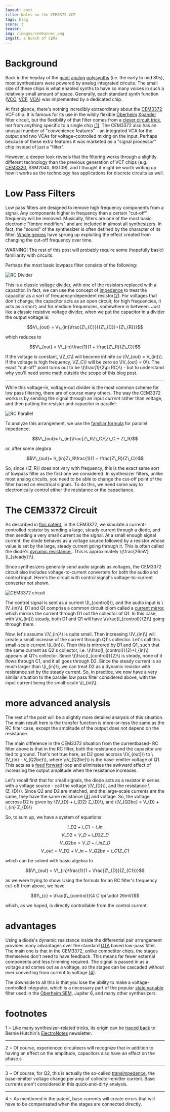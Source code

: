 ```yaml
---
layout: post
title: Notes on the CEM3372 VCF
tags: blog
score: 3
teaser: 
img: /images/cembanner.png
imgalt: a bunch of CEMs
---
```


# Background

Back in the heyday of the [giant](http://www.youtube.com/watch?v=xq4XOVde1Yk) [analog](http://www.youtube.com/watch?v=Yv4EADAHwOA) [polysynths](http://www.youtube.com/watch?v=FfhnF2SZTzE) (i.e. the early to mid 80s), most synthesizers were powered by analog integrated circuits.  The small size of these chips is what enabled synths to have so many voices in such a relatively small amount of space.  Generally, each standard synth function ([VCO](http://en.wikipedia.org/wiki/Voltage-controlled_oscillator), [VCF](http://en.wikipedia.org/wiki/Voltage-controlled_filter), [VCA](http://en.wikipedia.org/wiki/Voltage-controlled_amplifier)) was implemented by a dedicated chip.

At first glance, there's nothing incredibly extraordinary about the [CEM3372](http://www.synthtech.com/cem/c3372pdf.pdf) VCF chip.  It is famous for its use in the wildly flexible [Oberheim](http://www.youtube.com/watch?v=kmfzoHDqPpk) [Xpander](http://www.youtube.com/watch?v=XN6LuK80KrM) filter circuit, but the flexibility of that filter comes from a [clever circuit trick](http://manuals.fdiskc.com/flat/Oberheim%20Xpander%20Service%20Manual.pdf), not from anything specific to a single chip [\[1\]](#foot1).  The CEM3372 also has an unusual number of "convenience features" - an integrated VCA for the output and two VCAs for voltage-controlled mixing on the input.  Perhaps because of these extra features it was marketed as a "signal processor" chip instead of just a "filter".

However, a deeper look reveals that the filtering works through a slightly different technology than the previous generation of VCF chips (e.g. [CEM3320](http://curtiselectromusic.com/uploads/CEM_3320_Long.pdf), SSM2040, IR3109), and I thought it might be worth writing up how it works as the technology has applications for discrete circuits as well.

</div><div class="post">

# Low Pass Filters

Low pass filters are designed to remove high frequency components from a signal.  Any components higher in frequency than a certain "cut-off" frequency will be removed.  Musically, filters are one of the most basic electronic "timbre modifiers" and are included in almost all synthesizers.  In fact, the "sound" of the synthesizer is often defined by the character of its filter.  [Whole genres](http://www.youtube.com/watch?v=b8TdBJDC_9Q) have sprung up exploiting the effect created from changing the cut-off frequency over time.

WARNING!  The rest of this post will probably require some (hopefully basic) familiarity with circuits.

Perhaps the most basic lowpass filter consists of the following:

![RC Divider](/images/rc_divider.png)

This is a classic [voltage divider](http://en.wikipedia.org/wiki/Voltage_divider), with one of the resistors replaced with a capacitor.  In fact, we can use the concept of [impedence](http://en.wikipedia.org/wiki/Electrical_impedance) to treat the capacitor as a sort of frequency-dependent resistor[\[2\]](#foot2). For voltages that don't change, the capacitor acts as an open circuit; for high frequencies, it acts as a short; and for medium frequencies, somewhere in between.  Just like a classic resistive voltage divider, when we put the capacitor in a divider the output voltage is:

$$V\_{out} = V\_{in}\frac{Z\_{C}}{{Z\_{C}}+{Z\_{R}}}$$

which reduces to

$$V\_{out} = V\_{in}\frac{1}{1 + \frac{Z\_R}{Z\_C}}$$

If the voltage is constant, \\(Z\_C\\) will become infinite so \\(V\_{out} = V\_{in}\\).  If the voltage is high frequency, \\(Z\_C\\) will be zero so \\(V_{out} = 0\\).  The exact "cut-off" point turns out to be \\(\frac{1}{2\pi RC}\\) - but to understand why you'll need some [math](https://en.wikipedia.org/wiki/RC_circuit) outside the scope of this blog post.

-----

While this voltage-in, voltage-out divider is the most common scheme for low pass filtering, there are of course many others.  The way the CEM3372 works is by sending the signal through an input _current_ rather than voltage, and then putting the resistor and capacitor in parallel:

![RC Parallel](/images/rc_parallel.png)

To analyze this arrangement, we use the [familiar formula](http://en.wikipedia.org/wiki/Parallel_circuit) for parallel impedence:

$$V\_{out}= I\_{in}\frac{Z\_RZ\_C}{Z\_C + Z\_R}$$

or, after some alegbra

$$V\_{out}= I\_{in}Z\_R\frac{1}{1 + \frac{Z\_R}{Z\_C}}$$

So, since \\(Z\_R\\) does not vary with frequency, this is the exact same sort of lowpass filter as the first one we considered.  In synthesizer filters, unlike most analog circuits, you need to be able to change the cut-off point of the filter based on electrical signals.  To do this, we need some way to electronically control either the resistance or the capacitance.

</div><div class="post">

# The CEM3372 Circuit

As described in [this patent](http://www.google.com/patents/US4514704), in the CEM3372, we simulate a current-controlled resistor by sending a large, steady current through a diode, and then sending a very small current as the signal.  At a small enough signal current, the diode behaves as a voltage source followed by a resistor whose value is set by the large, steady current going through it.  This is often called the diode's [dynamic resistance.](http://www.youtube.com/watch?v=QF6V74D2hbY).  This is approximately \\(\frac{26mV}{I\_{steady}}\\).

Since synthesizers generally send audio signals as voltages, the CEM3372 circuit also includes voltage-to-current converters for both the audio and control input.  Here's the circuit with control signal's voltage-to-current converter not shown.

![CEM3372 circuit](/images/cem3372.png)

The control signal is sent as a current \\(I\_{control}\\), and the audio input is \\(V\_{in}\\).  D1 and Q1 comprise a common circuit idiom called a [current mirror](http://en.wikipedia.org/wiki/Current_mirror), which mirrors the current through D1 out the collector of Q1.  In this case, with \\(V\_{in}\\) steady, both D1 and Q1 will have \\(\frac{I\_{control}}{2}\\) going through them.

Now, let's assume \\(V\_{in}\\) is quite small.  Then increasing \\(V\_{in}\\) will create a small increase of the current through Q1's collector.  Let's call this small-scale current \\(i\_{in}\\).  Then this is mirrored by D1 and Q1, such that the same current as Q2's collector, i.e. \\(\frac{I\_{control}}{2}+i\_{in}\\) appears at Q1's collector.  Since \\(\frac{I\_{control}}{2}\\) is steady, none of it flows through C1, and it all goes through D2.  Since the steady current is so much larger than \\(i\_{in}\\), we can treat D2 as a dynamic resistor with resistance set by the steady current.  So, in practice, we now have a very similar situation to the parallel low pass filter considered above, with the input current being the small-scale \\(i\_{in}\\).

</div><div class="post">

# more advanced analysis

The rest of the post will be a slightly more detailed analysis of this situation.  The main result here is the transfer function is more-or-less the same as the RC filter case, except the amplitude of the output does not depend on the resistance.

The main difference in the CEM3372 situation from the currentbased- RC filter above is that in the RC filter, both the resistance and the capacitor are tied to ground.  That's not true here, as D2 goes accross \\(V\_{out}\\) to \\(V\_{in} - V\_{Q2be}\\), where \\(V\_{Q2be}\\) is the base-emitter voltage of Q1.  This acts as a [feed forward](http://en.wikipedia.org/wiki/Feed_forward_(control)) loop and eliminates the awkward effect of increasing the output amplitude when the resistance increases.

Let's recall first that for small signals, the diode acts as a resistor in series with a voltage source - call the voltage \\(V\_{D}\\), and the resistance \\(Z\_{D}\\).  Since Q2 and D2 are matched, and the large-scale currents are the same, they have the same resistance [\[3\]](#foot3) and voltage.  So, the voltage accross D2 is given by \\(V\_{D} + i\_{D2} Z\_{D}\\), and \\(V\_{Q2be} = V\_{D} + i\_{in} Z\_{D}\\)

So, to sum up, we have a system of equations:

$$i\_{D2} + i\_{C1} = i\_{in}$$
$$V\_{D2} = V\_{D} + i\_{D2}Z\_{D}$$
$$V\_{Q2be} = V\_{D} + i\_{in}Z\_{D}$$
$$V\_{out} = V\_{D2} + V\_{in} - V\_{Q2be} = i\_{C1} Z\_{C1}$$

which can be solved with basic algebra to

$$V\_{out} = V\_{in}\frac{1}{1 + \frac{Z\_{D}}{Z_{C1}}}$$

as we were trying to show.  Using the formula for an RC filter's frequency cut-off from above, we have

$$f\_{c} = \frac{I\_{control}}{4 C \pi \cdot 26mV}$$

which, as we hoped, is directly controllable from the control current.

</div><div class="post">

# advantages

Using a diode's dynamic resistance inside the differential pair arrangement provides many advantages over the standard [OTA](http://en.wikipedia.org/wiki/Operational_transconductance_amplifier) based low-pass filter.  The main one is that in the CEM3372, unlike competitor chips, the stages themselves don't need to have feedback.  This means far fewer external components and less trimming required.  The signal is passed in as a voltage and comes out as a voltage, so the stages can be cascaded without ever converting from current to voltage [\[4\]](#foot4).

The downside to all this is that you lose the ability to make a voltage-controlled integrator, which is a necessary part of the popular [state variable](http://en.wikipedia.org/wiki/State_variable_filter) filter used in the [Oberheim SEM](http://www.youtube.com/watch?v=mTC4EM9DefQ), Jupiter 6, and many other synthesizers.

</div><div class="post">

# footnotes

<a id="foot1"></a> 1
~   Like many synthesizer-related tricks, its origin can be [traced back](http://electronotes.netfirms.com/EN85VCF.PDF) to Bernie Hutchin's [ElectroNotes](http://electronotes.netfirms.com/) newsletter.

-------

<a id="foot2"></a> 2
~   Of course, experienced circuiteers will recognize that in addition to having an effect on the amplitude, capacitors also have an effect on the phase.s

-------

<a id="foot3"></a> 3
~   Of course, for Q2, this is actually the so-called [transimpedence](http://en.wikipedia.org/wiki/Transconductance), the base-emitter voltage change per amp of collector-emitter current.  Base currents aren't considered in this quick-and-dirty analysis.

-------

<a id="foot4"></a> 4
~   As mentioned in the patent, base currents will create errors that will have to be compensated when the stages are connected directly.
